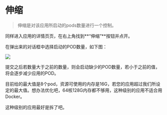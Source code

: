 # 伸缩

> 伸缩是对该应用所启动的pods数量进行一个控制。

同样进入应用的详情页页，在右上角找到**“伸缩”**按钮并点开。

在弹出来的对话框中选择启动的POD数量，如下图：

![](http://source.qiniu.cnd.nsini.com/images/2019/08/02/4e/a0/20190813-7b6792212c7a0219a7a80d684ed0232a.jpeg?imageView2/2/w/1280/interlace/0/q/70)

提交之后若数量大于之前的数量，则会启动缺少的POD数量，若小于之前的值，将会逐步减少应用的POD。

目前给的最大值是8个pod，资源可使用的内存是16G，若您的应用超过我们所设定的最大值。想办法优化吧，64核128G内存都不够用，这种级别的应用不适合用Docker。

这种级别的应用最好是拆了吧。